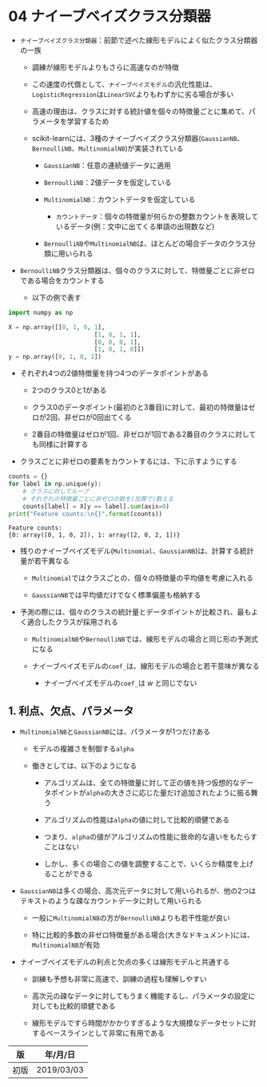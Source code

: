 
04 ナイーブベイズクラス分類器
========================

* `ナイーブベイズクラス分類器`：前節で述べた線形モデルによく似たクラス分類器の一族

    * 調練が線形モデルよりもさらに高速なのが特徴

    * この速度の代償として、`ナイーブベイズモデル`の汎化性能は、`LogisticRegression`は`LinearSVC`よりもわずかに劣る場合が多い

    * 高速の理由は、クラスに対する統計値を個々の特徴量ごとに集めて、パラメータを学習するため

    * scikit-learnには、3種のナイーブベイズクラス分類器(`GaussianNB`、`BernoulliNB`、`MultinomialNB`)が実装されている

        * `GaussianNB`：任意の連続値データに適用

        * `BernoulliNB`：2値データを仮定している

        * `MultinomialNB`：カウントデータを仮定している

            * `カウントデータ`：個々の特徴量が何らかの整数カウントを表現しているデータ(例：文中に出てくる単語の出現数など)

        * `BernoulliNB`や`MultinomialNB`は、ほとんどの場合データのクラス分類に用いられる


* `BernoulliNB`クラス分類器は、個々のクラスに対して、特徴量ごとに非ゼロである場合をカウントする

    * 以下の例で表す


```python
import numpy as np

X = np.array([[0, 1, 0, 1],
                        [1, 0, 1, 1],
                        [0, 0, 0, 1],
                        [1, 0, 1, 0]])
y = np.array([0, 1, 0, 1])
```

* それぞれ4つの2値特徴量を持つ4つのデータポイントがある

    * 2つのクラス0と1がある

    * クラス0のデータポイント(最初のと3番目)に対して、最初の特徴量はゼロが2回、非ゼロが0回出てくる

    * 2番目の特徴量はゼロが1回、非ゼロが1回である2番目のクラスに対しても同様に計算する

* クラスごとに非ゼロの要素をカウントするには、下に示すようにする


```python
counts = {}
for label in np.unique(y):
    # クラスに対してループ
    # それぞれの特徴量ごとに非ゼロの数を(加算で)数える
    counts[label] = X[y == label].sum(axis=0)
print("Feature counts:\n{}".format(counts))
```

    Feature counts:
    {0: array([0, 1, 0, 2]), 1: array([2, 0, 2, 1])}


* 残りのナイーブベイズモデル(`Multinomial`、`GaussianNB`)は、計算する統計量が若干異なる

    * `Multinomial`ではクラスごとの、個々の特徴量の平均値を考慮に入れる

    * `GaussianNB`では平均値だけでなく標準偏差も格納する

* 予測の際には、個々のクラスの統計量とデータポイントが比較され、最もよく適合したクラスが採用される

    * `MultinomialNB`や`BernoulliNB`では、線形モデルの場合と同じ形の予測式になる

    * ナイーブベイズモデルの`coef_`は、線形モデルの場合と若干意味が異なる

        * ナイーブベイズモデルの`coef_`は $`w`$ と同じでない

## 1. 利点、欠点、パラメータ

* `MultinomialNB`と`GaussianNB`には、パラメータが1つだけある

    * モデルの複雑さを制御する`alpha`

    * 働きとしては、以下のようになる

        * アルゴリズムは、全ての特徴量に対して正の値を持つ仮想的なデータポイントが`alpha`の大きさに応じた量だけ追加されたように振る舞う

        * アルゴリズムの性能は`alpha`の値に対して比較的頑健である

        * つまり、`alpha`の値がアルゴリズムの性能に致命的な違いをもたらすことはない

        * しかし、多くの場合この値を調整することで、いくらか精度を上げることができる

* `GaussianNB`は多くの場合、高次元データに対して用いられるが、他の2つはテキストのような疎なカウントデータに対して用いられる

    * 一般に`MultinomialNB`の方が`BernoulliNB`よりも若干性能が良い

    * 特に比較的多数の非ゼロ特徴量がある場合(大きなドキュメント)には、`MultinomialNB`が有効


* ナイーブベイズモデルの利点と欠点の多くは線形モデルと共通する

    * 訓練も予想も非常に高速で、訓練の過程も理解しやすい

    * 高次元の疎なデータに対してもうまく機能するし、パラメータの設定に対しても比較的頑健である

    * 線形モデルですら時間がかかりすぎるような大規模なデータセットに対するベースラインとして非常に有用である

|  版  |    年/月/日    |
|-----|------------------|
|初版|2019/03/03|
